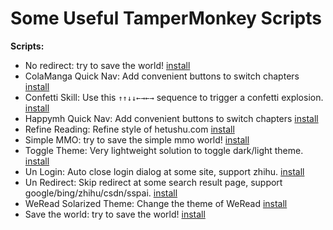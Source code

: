 # Some Useful TamperMonkey Scripts

**Scripts:**

- No redirect: try to save the world! [install](https://github.com/0x-jerry/tampermonkey/raw/main/out/acgbox.user.js)
- ColaManga Quick Nav: Add convenient buttons to switch chapters [install](https://github.com/0x-jerry/tampermonkey/raw/main/out/colamanga.user.js)
- Confetti Skill: Use this `↑↑↓↓←→←→` sequence to trigger a confetti explosion. [install](https://github.com/0x-jerry/tampermonkey/raw/main/out/fun-confetti.user.js)
- Happymh Quick Nav: Add convenient buttons to switch chapters [install](https://github.com/0x-jerry/tampermonkey/raw/main/out/happymh.user.js)
- Refine Reading: Refine style of hetushu.com [install](https://github.com/0x-jerry/tampermonkey/raw/main/out/refine-reading.user.js)
- Simple MMO: try to save the simple mmo world! [install](https://github.com/0x-jerry/tampermonkey/raw/main/out/smmo.user.js)
- Toggle Theme: Very lightweight solution to toggle dark/light theme. [install](https://github.com/0x-jerry/tampermonkey/raw/main/out/toggle-theme.user.js)
- Un Login: Auto close login dialog at some site, support zhihu. [install](https://github.com/0x-jerry/tampermonkey/raw/main/out/un-login.user.js)
- Un Redirect: Skip redirect at some search result page, support google/bing/zhihu/csdn/sspai. [install](https://github.com/0x-jerry/tampermonkey/raw/main/out/un-redirect.user.js)
- WeRead Solarized Theme: Change the theme of WeRead [install](https://github.com/0x-jerry/tampermonkey/raw/main/out/weread.user.js)
- Save the world: try to save the world! [install](https://github.com/0x-jerry/tampermonkey/raw/main/out/yunpan1.user.js)
